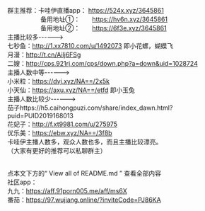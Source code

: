 群主推荐：卡哇伊直播app： https://524x.xyz/3645861
               <br /> &nbsp;&nbsp;&nbsp;&nbsp;&nbsp;&nbsp;&nbsp;&nbsp;&nbsp;&nbsp;&nbsp;&nbsp;&nbsp;&nbsp;&nbsp;&nbsp;&nbsp;&nbsp;&nbsp;备用地址①： &nbsp;&nbsp;&nbsp;&nbsp;&nbsp;&nbsp;https://hv6n.xyz/3645861
                          <br /> &nbsp;&nbsp;&nbsp;&nbsp;&nbsp;&nbsp;&nbsp;&nbsp;&nbsp;&nbsp;&nbsp;&nbsp;&nbsp;&nbsp;&nbsp;&nbsp;&nbsp;&nbsp;&nbsp;备用地址②：&nbsp;&nbsp;&nbsp;&nbsp;&nbsp;&nbsp;&nbsp;https://6f3e.xyz/3645861
<br />主播比较多------>
<br />七秒鱼：http://1.xx7810.com/u/1492073   即小花螺，蝴蝶飞
<br />月漫：http://t.cn/Ailj6FSg
<br />二嫂：http://cps.921rj.com/cps/down.php?a=down&uid=1028724
<br />主播人数中等------>
<br />小米粒：https://dvj.xyz/NA==/2x5k
<br />小天仙：https://axu.xyz/NA==/etfd  即小玉兔
<br />主播人数比较少------>
<br />茄子https://h5.caihongpuzi.com/share/index_dawn.html?puid=PUID2019168013
<br />花妃子：http://f.xt9981.com/u/275975
<br />优乐美：https://ebw.xyz/NA==/3f8b
<br />卡哇伊主播人数多，观众人数也多，而且主播比较漂亮。
<br />（大家有更好的推荐可以私聊群主）


<br />点本文下方的“ View all of README.md ” 查看全部内容
<br />社区app：
<br />九九：https://aff.91porn005.me/aff/ms6X
<br />番茄：https://97.wujiang.online/?inviteCode=PJ86KA
